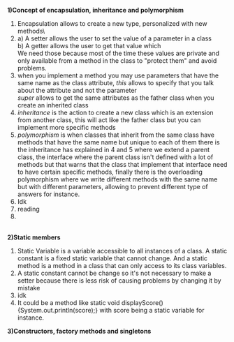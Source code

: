**1)Concept of encapsulation, inheritance and polymorphism**

1. Encapsulation allows to create a new type, personalized with new methods\
2. a) A setter allows the user to set the value of a parameter in a class\
b) A getter allows the user to get that value which\
We need those because most of the time these values are private and only available from a method in the class to "protect them" and avoid problems.
3. when you implement a method you may use parameters that have the same name as the class attribute, *this* allows to specify that you talk about the attribute and not the parameter\
*super* allows to get the same attributes as the father class when you create an inherited class
4. *inheritance* is the action to create a new class which is an extension from another class, this will act like the father class but you can implement more specific methods
5. *polymorphism* is when classes that inherit from the same class have methods that have the same name but unique to each of them 
there is the inheritance has explained in 4 and 5 where we extend a parent class, the interface where the parent class isn't defined with a lot of methods but that warns that the class that implement that interface need to have certain specific methods, finally there is the overloading polymorphism where we write different methods with the same name but with different parameters, allowing to prevent different type of answers for instance.
6. Idk
7. reading
8. 
\
**2)Static members**

1. Static Variable is a variable accessible to all instances of a class. A static constant is a fixed static variable that cannot change. And a static method is a method in a class that can only access to its class variables.
2. A static constant cannot be change so it's not necessary to make a setter because there is less risk of causing problems by changing it by mistake
3. idk
4. It could be a method like static void displayScore(){System.out.println(score);} with score being a static variable for instance.

**3)Constructors, factory methods and singletons**

